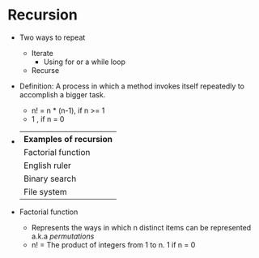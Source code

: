 # Recursion
- Two ways to repeat
    - Iterate
        - Using for or a while loop
    - Recurse

- Definition: A process in which a method invokes itself repeatedly to accomplish a bigger task.
    - n! = n * (n-1), if n >= 1
    - 1 , if n = 0

-
    <table>
        <th>Examples of recursion</th>
        <tr><td>Factorial function</td></tr>
        <tr><td>English ruler</tr></td>
        <tr><td>Binary search</tr></td>
        <tr><td>File system</tr></td>
    </table>


- Factorial function
    - Represents the ways in which n distinct items can be represented a.k.a <em>permutations</em>
    - n! = The product of integers from 1 to n. 1 if n = 0